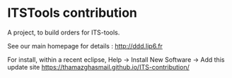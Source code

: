 # ITSTools contribution

A project, to build orders for ITS-tools.

See our main homepage for details : http://ddd.lip6.fr

For install, within a recent eclipse,
Help -> Install New Software -> Add this update site https://thamazghasmail.github.io/ITS-contribution/


